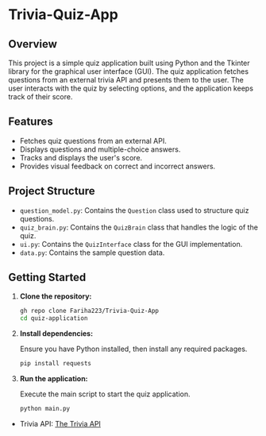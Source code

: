 # Trivia-Quiz-App

## Overview

This project is a simple quiz application built using Python and the Tkinter library for the graphical user interface (GUI). The quiz application fetches questions from an external trivia API and presents them to the user. The user interacts with the quiz by selecting options, and the application keeps track of their score.

## Features

- Fetches quiz questions from an external API.
- Displays questions and multiple-choice answers.
- Tracks and displays the user's score.
- Provides visual feedback on correct and incorrect answers.

## Project Structure

- `question_model.py`: Contains the `Question` class used to structure quiz questions.
- `quiz_brain.py`: Contains the `QuizBrain` class that handles the logic of the quiz.
- `ui.py`: Contains the `QuizInterface` class for the GUI implementation.
- `data.py`: Contains the sample question data.

## Getting Started

1. **Clone the repository:**

    ```bash
    gh repo clone Fariha223/Trivia-Quiz-App
    cd quiz-application
    ```

2. **Install dependencies:**

    Ensure you have Python installed, then install any required packages.

    ```bash
    pip install requests
    ```

3. **Run the application:**

    Execute the main script to start the quiz application.

    ```bash
    python main.py
    ```

- Trivia API: [The Trivia API](https://the-trivia-api.com)
